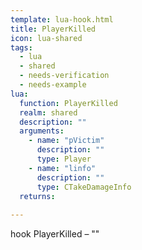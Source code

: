 ```yaml
---
template: lua-hook.html
title: PlayerKilled
icon: lua-shared
tags:
  - lua
  - shared
  - needs-verification
  - needs-example
lua:
  function: PlayerKilled
  realm: shared
  description: ""
  arguments:
    - name: "pVictim"
      description: ""
      type: Player
    - name: "linfo"
      description: ""
      type: CTakeDamageInfo
  returns:
    
---
```


<div class="lua__search__keywords">
hook PlayerKilled &#x2013; ""
</div>
